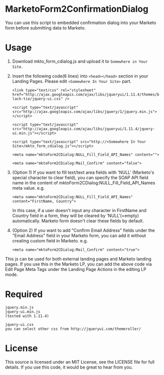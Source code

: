 # MarketoForm2ConfirmationDialog
You can use this script to embedded confirmation dialog into your Marketo form before submitting data to Marketo.

# Usage
1. Download mkto_form_cdialog.js and upload it to `Somewhere in Your Site`.
2. Insert the following code(6 lines) into `<head></head>` section in your Landing Pages. Please edit `<Somewhere In Your Site>` part.

    `<link type="text/css" rel="stylesheet" href="http://ajax.googleapis.com/ajax/libs/jqueryui/1.11.4/themes/black-tie/jquery-ui.css" />`

    `<script type="text/javascript" src="http://ajax.googleapis.com/ajax/libs/jquery/1/jquery.min.js"></script>`

    `<script type="text/javascript" src="http://ajax.googleapis.com/ajax/libs/jqueryui/1.11.4/jquery-ui.min.js"></script>`

    `<script type="text/javascript" src="http://<Somewhere In Your Site>/mkto_form_cdialog.js"></script>`

    `<meta name="mktoForm2CDialog:NULL_Fill_Field_API_Names" content="">`

    `<meta name="mktoForm2CDialog:Mail_Confirm" content="false">`


3. (Option 1) If you want to fill text/text area fields with 'NULL' (Marketo's special character to clear field), you can specify the SOAP API field name in the content of mktoForm2CDialog:NULL_Fill_Field_API_Names meta value. e.g.

    `<meta name="mktoForm2CDialog:NULL_Fill_Field_API_Names" content="FirstName, Country">`

    In this case, if a user doesn't input any character in FirstName and Country field in a form, they will be cleared by 'NULL'(=empty) automatically. Marketo form doesn't clear these fields by default.

4. (Option 2) If you want to add "Confirm Email Address" fields under the "Email Address" field in your Marketo form, you can add it without creating custom field in Marketo. e.g.

    `<meta name="mktoForm2CDialog:Mail_Confirm" content="true">`


This js can be used for both external landing pages and Marketo landing pages. If you use this in the Marketo LP, you can add the above code via Edit Page Meta Tags under the Landing Page Actions in the editing LP mode.


# Required
    jquery.min.js
    jquery-ui.min.js
    (tested with 1.11.4)

    jquery-ui.css
    you can select other css from http://jqueryui.com/themeroller/

# License
This source is licensed under an MIT License, see the LICENSE file for full details. If you use this code, it would be great to hear from you.


